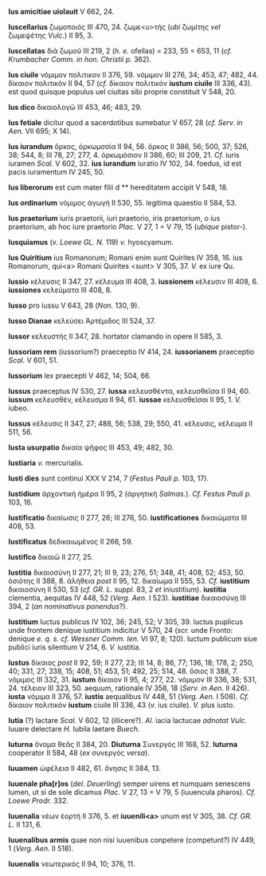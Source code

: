 **Ius amicitiae uiolauit** V 662, 24.

**Iuscellarius** ζωμοποιός III 470, 24. ζωμε\<υ\>τής (*ubi* ζωμίτης
*vel* ζωμεψέτης *Vulc.*) II 95, 3.

**Iuscellatas** διὰ ζωμοῦ III 219, 2 (*h. e.* ofellas) = 233, 55 = 653,
11 (*cf. Krumbacher Comm. in hon. Christii p.* 362).

**Ius ciuile** νόμιμον πολιτικον II 376, 59. νόμιμον III 276, 34; 453,
47; 482, 44. δίκαιον πολιτικόν II 94, 57 (*cf.* δίκαιον πολιτικόν
**iustum ciuile** III 336, 43). est quod quisque populus uel ciuitas
sibi proprie constituit V 548, 20.

**Ius dico** δικαιολογῶ III 453, 46; 483, 29.

**Ius fetiale** dicitur quod a sacerdotibus sumebatur V 657, 28 (*cf.
Serv. in Aen.* VII 695; X 14).

**Ius iurandum** ὅρκος, ὁρκωμσσία II 94, 56. ὅρκος II 386, 56; 500, 37;
526, 38; 544, 8; III 78, 27; 277, 4. ὁρκωμόσιον II 386, 60; III 209, 21.
*Cf.* iuris iuramen *Scal.* V 602, 32. **ius iurandum** iuratio IV 102,
34. foedus, id est pacis iuramentum IV 245, 50.

**Ius liberorum** est cum mater filii d \*\* hereditatem accipit V 548,
18.

**Ius ordinarium** νόμιμος ἀγωγή II 530, 55. legitima quaestio II 584,
53.

**Ius praetorium** iuris praetorii, iuri praetorio, iris praetorium, o
ius praetorium, ab hoc iure praetorio *Plac.* V 27, 1 = V 79, 15
(*ubique* pistor-).

**Iusquiamus** (*v. Loewe GL. N.* 119) *v.* hyoscyamum.

**Ius Quiritium** ius Romanorum; Romani enim sunt Quirites IV 358, 16.
ius Romanorum, qui\<a\> Romani Quirites \<sunt\> V 305, 37. *V.* ex iure
Qu.

**Iussio** κέλευσις II 347, 27. κέλευμα III 408, 3. **iussionem**
κέλευσιν III 408, 6. **iussiones** κελεύματα III 408, 8.

**Iusso** pro iussu V 643, 28 (*Non.* 130, 9).

**Iusso Dianae** κελεύσει Ἀρτέμιδος III 524, 37.

**Iussor** κελευστής II 347, 28. hortator clamando in opere II 585, 3.

**Iussoriam rem** (iussorium?) praeceptio IV 414, 24. **iussorianem**
praeceptio *Scal.* V 601, 51.

**Iussorium** lex praecepti V 462, 14; 504, 66.

**Iussus** praeceptus IV 530, 27. **iussa** κελευσθέντα, κελευσθεῖσα II
94, 60. **iussum** κελευσθέν, κέλευσμα II 94, 61. **iussae**
κελευσθεῖσαι II 95, 1. *V.* iubeo.

**Iussus** κέλευσις II 347, 27; 488, 56; 538, 29; 550, 41. κέλευσις,
κέλευμα II 511, 56.

**Iusta usurpatio** δικαία ψῆφος III 453, 49; 482, 30.

**Iustiaria** *v.* mercurialis.

**Iusti dies** sunt continui XXX V 214, 7 (*Festus Pauli p.* 103, 17).

**Iustidium** ἀρχοντικὴ ἡμέρα II 95, 2 (ἀργητικὴ *Salmas.*). *Cf. Festus
Pauli p.* 103, 16.

**Iustificatio** δικαίωσις II 277, 26; III 276, 50. **iustificationes**
δικαιώματα III 408, 53.

**Iustificatus** δεδικαιωμένος II 266, 59.

**Iustiflco** δικαιῶ II 277, 25.

**Iustitia** δικαιοσύνη II 277, 21; III 9, 23; 276, 51; 348, 41; 408,
52; 453, 50. ὁσιότης II 388, 8. ἀλήθεια *post* II 95, 12. δικαίωμα II
555, 53. *Cf.* **iustitium** δικαιοσύνη II 530, 53 (*cf. GR. L. suppl.*
83, 2 *et* iniustitium). **iustitia** clementia, aequitas IV 448, 52
(*Verg. Aen.* I 523). **iustitiae** δικαιοσύνῃ III 394, 2 (*an
nominativus ponendus*?).

**Iustitium** luctus publicus IV 102, 36; 245, 52; V 305, 39. luctus
puplicus unde frontem denique iustitium indicitur V 570, 24 (*scr.* unde
Fronto: denique *e. q. s. cf. Wessner Comm. Ien.* VI 97, 8; 120).
luctum publicum siue publici iuris silentium V 214, 6. *V.* iustitia.

**Iustus** δίκαιος *post* II 92, 59; II 277, 23; III 14, 8; 86, 77; 136,
18; 178, 2; 250, 40; 331, 27; 338, 15; 408, 51; 453, 51; 492, 25; 514,
48. ὅσιος II 388, 7. νόμιμος III 332, 31. **iustum** δίκαιον II 95, 4;
277, 22. νόμιμον III 336, 38; 531, 24. τέλειον III 323, 50. aequum,
rationale IV 358, 18 (*Serv. in Aen.* II 426). **iusta** νόμιμα II 376,
57. **iustis** aequalibus IV 448, 51 (*Verg. Aen.* I 508). *Cf.*
δίκαιον πολιτικόν **iustum** ciuile III 336, 43 (*v.* ius ciuile). *V.*
plus iusto.

**Iutia** (?) lactare *Scal.* V 602, 12 (illicere?). *Al.* iacia
lactucae *adnotat Vulc.* Iuuare delectare *H.* Iubila laetare *Buech.*

**Iuturna** ὄνομα θεᾶς II 384, 20. **Diuturna** Συνεργός III 168, 52.
**Iuturna** cooperator II 584, 48 (*ex* συνεργός *versa*).

**Iuuamen** ὠφέλεια II 482, 61. ὄνησις II 384, 13.

**Iuuenale pha[r]os** (*del. Deuerling*) semper uirens et numquam
senescens lumen, ut si de sole dicamus *Plac.* V 27, 13 = V 79, 5
(iuuencula pharos). *Cf. Loewe Prodr.* 332.

**Iuuenalia** νέων ἑορτή II 376, 5. et **iuuenili\<a\>** unum est V 305,
38. *Cf. GR. L.* II 131, 6.

**Iuuenalibus armis** quae non nisi iuuenibus conpetere (competunt?) IV
449, 1 (*Verg. Aen.* II 518).

**Iuuenalis** νεωτερικός II 94, 10; 376, 11.
